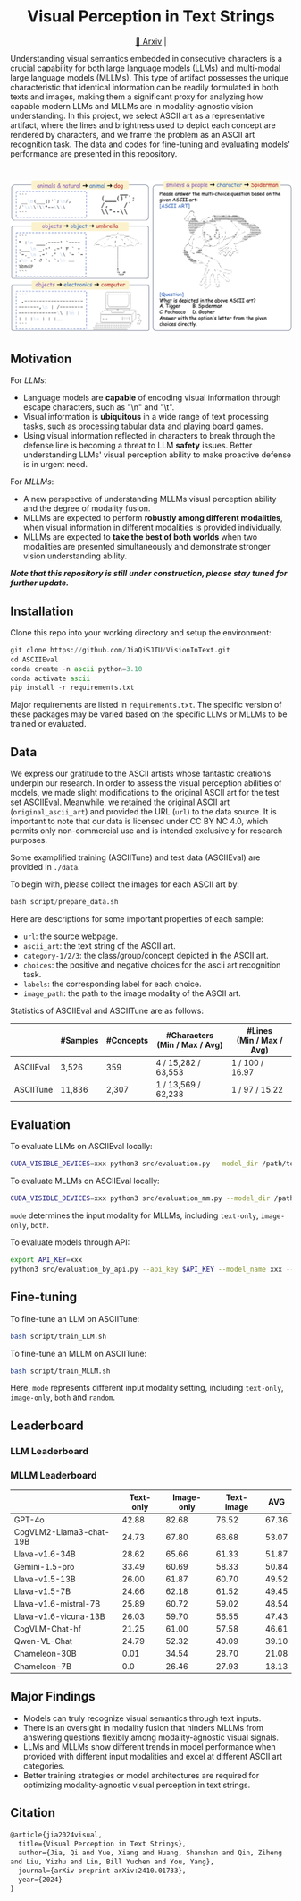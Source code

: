 <div align= "center">
    <h1> Visual Perception in Text Strings </h1>
</div>

<div align= "center">
<p>
<a href="https://arxiv.org/abs/2410.01733">📖 Arxiv</a> |
<!-- <a href="https://huggingface.co/datasets">🤗 Dataset</a> | -->
<!-- <a href="https://asciieval.github.io/">🌐 Website</a>  -->
</p>
</div>

Understanding visual semantics embedded in consecutive characters is a crucial capability for both large language models (LLMs) and multi-modal large language models (MLLMs). This type of artifact possesses the unique characteristic that identical information can be readily formulated in both texts and images, making them a significant proxy for analyzing how capable modern LLMs and MLLMs are in modality-agnostic vision understanding. In this project, we select ASCII art as a representative artifact, where the lines and brightness used to depict each concept are rendered by characters, and we frame the problem as an ASCII art recognition task. The data and codes for fine-tuning and evaluating models' performance are presented in this repository.

<h1 align="center">
<img src="./examples.png" alt="ASCIIEval Examples"/>
<br>
</h1>

## Motivation

For *LLMs*:
* Language models are **capable** of encoding visual information through escape characters, such as "\n" and "\t".
* Visual information is **ubiquitous** in a wide range of text processing tasks, such as
processing tabular data and playing board games.
* Using visual information reflected in characters to break through the defense line is becoming a threat to LLM **safety** issues. Better understanding LLMs' visual perception ability to make proactive defense is in urgent need.

For *MLLMs*:
* A new perspective of understanding MLLMs visual perception ability and the degree of modality fusion.
*  MLLMs are expected to perform **robustly among different modalities**, when visual information in different modalities is provided individually. 
*  MLLMs are expected to **take the best of both worlds** when two modalities are presented simultaneously and demonstrate stronger vision understanding ability.



***Note that this repository is still under construction, please stay tuned for further update.***

## Installation

Clone this repo into your working directory and setup the environment:

```python
git clone https://github.com/JiaQiSJTU/VisionInText.git
cd ASCIIEval
conda create -n ascii python=3.10
conda activate ascii
pip install -r requirements.txt
```

Major requirements are listed in `requirements.txt`. The specific version of these packages may be varied based on the specific LLMs or MLLMs to be trained or evaluated.


## Data

We express our gratitude to the ASCII artists whose fantastic creations underpin our research. In order to assess the visual perception abilities of models, we made slight modifications to the original ASCII art for the test set ASCIIEval. Meanwhile, we retained the original ASCII art (`original_ascii_art`) and provided the URL (`url`) to the data source. It is important to note that our data is licensed under CC BY NC 4.0, which permits only non-commercial use and is intended exclusively for research purposes.

Some examplified training (ASCIITune) and test data (ASCIIEval) are provided in `./data`. 

To begin with, please collect the images for each ASCII art by:
```python
bash script/prepare_data.sh
```

Here are descriptions for some important properties of each sample:
* `url`: the source webpage.
* `ascii_art`: the text string of the ASCII art.
* `category-1/2/3`: the class/group/concept depicted in the ASCII art.
* `choices`: the positive and negative choices for the ascii art recognition task.
* `labels`: the corresponding label for each choice.
* `image_path`: the path to the image modality of the ASCII art.

Statistics of ASCIIEval and ASCIITune are as follows:
<table><thead>
  <tr>
    <th></th>
    <th>#Samples</th>
    <th>#Concepts</th>
    <th>#Characters<br>(Min / Max / Avg)</th>
    <th>#Lines<br>(Min / Max / Avg)</th>
  </tr></thead>
<tbody>
  <tr>
    <td>ASCIIEval</td>
    <td>3,526</td>
    <td>359</td>
    <td>4 / 15,282 / 63,553</td>
    <td>1 / 100 / 16.97</td>
  </tr>
  <tr>
    <td>ASCIITune</td>
    <td>11,836</td>
    <td>2,307</td>
    <td>1 / 13,569 / 62,238</td>
    <td>1 / 97 / 15.22</td>
  </tr>
</tbody>
</table>


## Evaluation

To evaluate LLMs on ASCIIEval locally:
```bash
CUDA_VISIBLE_DEVICES=xxx python3 src/evaluation.py --model_dir /path/to/the/model --model_template xxx --output_file_path xxx.jsonl

```

To evaluate MLLMs on ASCIIEval locally:
```bash
CUDA_VISIBLE_DEVICES=xxx python3 src/evaluation_mm.py --model_dir /path/to/the/model --output_file_path xxx.jsonl --mode both
```
`mode` determines the input modality for MLLMs, including `text-only`, `image-only`, `both`.

To evaluate models through API:
```bash
export API_KEY=xxx
python3 src/evaluation_by_api.py --api_key $API_KEY --model_name xxx --base_url https://xxxxxxxx/v1 --template_name xxx --output_file_path xxx.jsonl --mode text-only
```

## Fine-tuning

To fine-tune an LLM on ASCIITune:
```bash
bash script/train_LLM.sh 
```

To fine-tune an MLLM on ASCIITune:
```bash
bash script/train_MLLM.sh
```
Here, `mode` represents different input modality setting, including `text-only`, `image-only`, `both` and `random`.


## Leaderboard

### LLM Leaderboard



### MLLM Leaderboard

|                         | Text-only | Image-only | Text-Image | AVG   |
|-------------------------|-----------|------------|------------|-------|
| GPT-4o                  | 42.88     | 82.68      | 76.52      | 67.36 |
| CogVLM2-Llama3-chat-19B | 24.73     | 67.80      | 66.68      | 53.07 |
| Llava-v1.6-34B          | 28.62     | 65.66      | 61.33      | 51.87 |
| Gemini-1.5-pro          | 33.49     | 60.69      | 58.33      | 50.84 |
| Llava-v1.5-13B          | 26.00     | 61.87      | 60.70      | 49.52 |
| Llava-v1.5-7B           | 24.66     | 62.18      | 61.52      | 49.45 |
| Llava-v1.6-mistral-7B   | 25.89     | 60.72      | 59.02      | 48.54 |
| Llava-v1.6-vicuna-13B   | 26.03     | 59.70      | 56.55      | 47.43 |
| CogVLM-Chat-hf          | 21.25     | 61.00      | 57.58      | 46.61 |
| Qwen-VL-Chat            | 24.79     | 52.32      | 40.09      | 39.10 |
| Chameleon-30B           | 0.01      | 34.54      | 28.70      | 21.08 |
| Chameleon-7B            | 0.0       | 26.46      | 27.93      | 18.13 |

## Major Findings
* Models can truly recognize visual semantics through text inputs.
* There is an oversight in modality fusion that hinders MLLMs from answering questions flexibly among modality-agnostic visual signals.
* LLMs and MLLMs show different trends in model performance when provided with different
input modalities and excel at different ASCII art categories.
* Better training strategies or model architectures are required for optimizing modality-agnostic visual perception in text strings. 

## Citation

```
@article{jia2024visual,
  title={Visual Perception in Text Strings},
  author={Jia, Qi and Yue, Xiang and Huang, Shanshan and Qin, Ziheng and Liu, Yizhu and Lin, Bill Yuchen and You, Yang},
  journal={arXiv preprint arXiv:2410.01733},
  year={2024}
}
```
